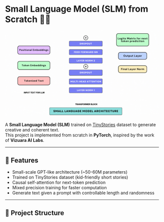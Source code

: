 # Small Language Model (SLM) from Scratch 👩‍💻

![Project Demo](assets/demo.gif)  

A **Small Language Model (SLM)** trained on [TinyStories](https://huggingface.co/datasets/roneneldan/TinyStories) dataset to generate creative and coherent text.  
This project is implemented from scratch in **PyTorch**, inspired by the work of **Vizuara AI Labs**.  

---

## 🌟 Features

- Small-scale GPT-like architecture (~50-60M parameters)  
- Trained on TinyStories dataset (kid-friendly short stories)  
- Causal self-attention for next-token prediction  
- Mixed precision training for faster computation  
- Generate text given a prompt with controllable length and randomness  

---

## 📂 Project Structure


